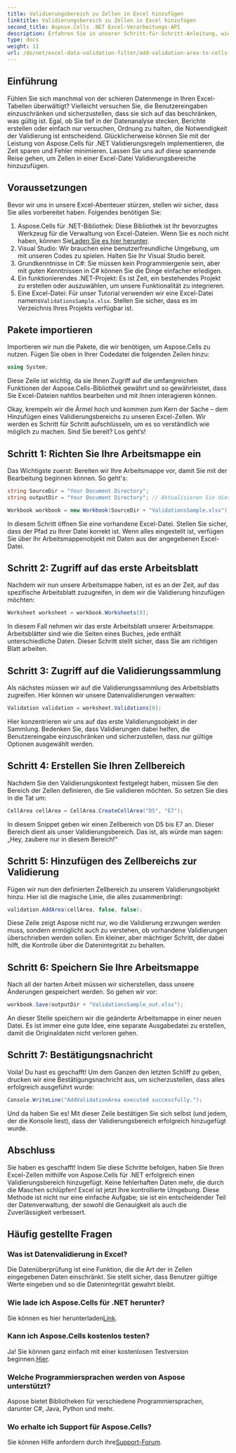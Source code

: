 ```yaml
---
title: Validierungsbereich zu Zellen in Excel hinzufügen
linktitle: Validierungsbereich zu Zellen in Excel hinzufügen
second_title: Aspose.Cells .NET Excel-Verarbeitungs-API
description: Erfahren Sie in unserer Schritt-für-Schritt-Anleitung, wie Sie mit Aspose.Cells für .NET Validierungsbereiche in Excel hinzufügen. Verbessern Sie Ihre Datenintegrität.
type: docs
weight: 11
url: /de/net/excel-data-validation-filter/add-validation-area-to-cells-in-excel/
---
```

## Einführung

Fühlen Sie sich manchmal von der schieren Datenmenge in Ihren Excel-Tabellen überwältigt? Vielleicht versuchen Sie, die Benutzereingaben einzuschränken und sicherzustellen, dass sie sich auf das beschränken, was gültig ist. Egal, ob Sie tief in der Datenanalyse stecken, Berichte erstellen oder einfach nur versuchen, Ordnung zu halten, die Notwendigkeit der Validierung ist entscheidend. Glücklicherweise können Sie mit der Leistung von Aspose.Cells für .NET Validierungsregeln implementieren, die Zeit sparen und Fehler minimieren. Lassen Sie uns auf diese spannende Reise gehen, um Zellen in einer Excel-Datei Validierungsbereiche hinzuzufügen.

## Voraussetzungen

Bevor wir uns in unsere Excel-Abenteuer stürzen, stellen wir sicher, dass Sie alles vorbereitet haben. Folgendes benötigen Sie:

1.  Aspose.Cells für .NET-Bibliothek: Diese Bibliothek ist Ihr bevorzugtes Werkzeug für die Verwaltung von Excel-Dateien. Wenn Sie es noch nicht haben, können Sie[Laden Sie es hier herunter](https://releases.aspose.com/cells/net/).
2. Visual Studio: Wir brauchen eine benutzerfreundliche Umgebung, um mit unseren Codes zu spielen. Halten Sie Ihr Visual Studio bereit.
3. Grundkenntnisse in C#: Sie müssen kein Programmiergenie sein, aber mit guten Kenntnissen in C# können Sie die Dinge einfacher erledigen.
4. Ein funktionierendes .NET-Projekt: Es ist Zeit, ein bestehendes Projekt zu erstellen oder auszuwählen, um unsere Funktionalität zu integrieren.
5.  Eine Excel-Datei: Für unser Tutorial verwenden wir eine Excel-Datei namens`ValidationsSample.xlsx`. Stellen Sie sicher, dass es im Verzeichnis Ihres Projekts verfügbar ist.

## Pakete importieren

Importieren wir nun die Pakete, die wir benötigen, um Aspose.Cells zu nutzen. Fügen Sie oben in Ihrer Codedatei die folgenden Zeilen hinzu:

```csharp
using System;
```

Diese Zeile ist wichtig, da sie Ihnen Zugriff auf die umfangreichen Funktionen der Aspose.Cells-Bibliothek gewährt und so gewährleistet, dass Sie Excel-Dateien nahtlos bearbeiten und mit ihnen interagieren können.

Okay, krempeln wir die Ärmel hoch und kommen zum Kern der Sache – dem Hinzufügen eines Validierungsbereichs zu unseren Excel-Zellen. Wir werden es Schritt für Schritt aufschlüsseln, um es so verständlich wie möglich zu machen. Sind Sie bereit? Los geht‘s!

## Schritt 1: Richten Sie Ihre Arbeitsmappe ein

Das Wichtigste zuerst: Bereiten wir Ihre Arbeitsmappe vor, damit Sie mit der Bearbeitung beginnen können. So geht's:

```csharp
string SourceDir = "Your Document Directory";
string outputDir = "Your Document Directory"; // Aktualisieren Sie dies mit Ihren tatsächlichen Pfaden.

Workbook workbook = new Workbook(SourceDir + "ValidationsSample.xlsx");
```

In diesem Schritt öffnen Sie eine vorhandene Excel-Datei. Stellen Sie sicher, dass der Pfad zu Ihrer Datei korrekt ist. Wenn alles eingestellt ist, verfügen Sie über Ihr Arbeitsmappenobjekt mit Daten aus der angegebenen Excel-Datei.

## Schritt 2: Zugriff auf das erste Arbeitsblatt

Nachdem wir nun unsere Arbeitsmappe haben, ist es an der Zeit, auf das spezifische Arbeitsblatt zuzugreifen, in dem wir die Validierung hinzufügen möchten:

```csharp
Worksheet worksheet = workbook.Worksheets[0];
```

In diesem Fall nehmen wir das erste Arbeitsblatt unserer Arbeitsmappe. Arbeitsblätter sind wie die Seiten eines Buches, jede enthält unterschiedliche Daten. Dieser Schritt stellt sicher, dass Sie am richtigen Blatt arbeiten.

## Schritt 3: Zugriff auf die Validierungssammlung

Als nächstes müssen wir auf die Validierungssammlung des Arbeitsblatts zugreifen. Hier können wir unsere Datenvalidierungen verwalten:

```csharp
Validation validation = worksheet.Validations[0];
```

Hier konzentrieren wir uns auf das erste Validierungsobjekt in der Sammlung. Bedenken Sie, dass Validierungen dabei helfen, die Benutzereingabe einzuschränken und sicherzustellen, dass nur gültige Optionen ausgewählt werden.

## Schritt 4: Erstellen Sie Ihren Zellbereich

Nachdem Sie den Validierungskontext festgelegt haben, müssen Sie den Bereich der Zellen definieren, die Sie validieren möchten. So setzen Sie dies in die Tat um:

```csharp
CellArea cellArea = CellArea.CreateCellArea("D5", "E7");
```

In diesem Snippet geben wir einen Zellbereich von D5 bis E7 an. Dieser Bereich dient als unser Validierungsbereich. Das ist, als würde man sagen: „Hey, zaubere nur in diesem Bereich!“

## Schritt 5: Hinzufügen des Zellbereichs zur Validierung

Fügen wir nun den definierten Zellbereich zu unserem Validierungsobjekt hinzu. Hier ist die magische Linie, die alles zusammenbringt:

```csharp
validation.AddArea(cellArea, false, false);
```

Diese Zeile zeigt Aspose nicht nur, wo die Validierung erzwungen werden muss, sondern ermöglicht auch zu verstehen, ob vorhandene Validierungen überschrieben werden sollen. Ein kleiner, aber mächtiger Schritt, der dabei hilft, die Kontrolle über die Datenintegrität zu behalten.

## Schritt 6: Speichern Sie Ihre Arbeitsmappe

Nach all der harten Arbeit müssen wir sicherstellen, dass unsere Änderungen gespeichert werden. So gehen wir vor:

```csharp
workbook.Save(outputDir + "ValidationsSample_out.xlsx");
```

An dieser Stelle speichern wir die geänderte Arbeitsmappe in einer neuen Datei. Es ist immer eine gute Idee, eine separate Ausgabedatei zu erstellen, damit die Originaldaten nicht verloren gehen.

## Schritt 7: Bestätigungsnachricht

Voila! Du hast es geschafft! Um dem Ganzen den letzten Schliff zu geben, drucken wir eine Bestätigungsnachricht aus, um sicherzustellen, dass alles erfolgreich ausgeführt wurde:

```csharp
Console.WriteLine("AddValidationArea executed successfully.");
```

Und da haben Sie es! Mit dieser Zeile bestätigen Sie sich selbst (und jedem, der die Konsole liest), dass der Validierungsbereich erfolgreich hinzugefügt wurde.

## Abschluss

Sie haben es geschafft! Indem Sie diese Schritte befolgen, haben Sie Ihren Excel-Zellen mithilfe von Aspose.Cells für .NET erfolgreich einen Validierungsbereich hinzugefügt. Keine fehlerhaften Daten mehr, die durch die Maschen schlüpfen! Excel ist jetzt Ihre kontrollierte Umgebung. Diese Methode ist nicht nur eine einfache Aufgabe; sie ist ein entscheidender Teil der Datenverwaltung, der sowohl die Genauigkeit als auch die Zuverlässigkeit verbessert.

## Häufig gestellte Fragen

### Was ist Datenvalidierung in Excel?
Die Datenüberprüfung ist eine Funktion, die die Art der in Zellen eingegebenen Daten einschränkt. Sie stellt sicher, dass Benutzer gültige Werte eingeben und so die Datenintegrität gewahrt bleibt.

### Wie lade ich Aspose.Cells für .NET herunter?
 Sie können es hier herunterladen[Link](https://releases.aspose.com/cells/net/).

### Kann ich Aspose.Cells kostenlos testen?
 Ja! Sie können ganz einfach mit einer kostenlosen Testversion beginnen.[Hier](https://releases.aspose.com/).

### Welche Programmiersprachen werden von Aspose unterstützt?
Aspose bietet Bibliotheken für verschiedene Programmiersprachen, darunter C#, Java, Python und mehr.

### Wo erhalte ich Support für Aspose.Cells?
 Sie können Hilfe anfordern durch ihre[Support-Forum](https://forum.aspose.com/c/cells/9).